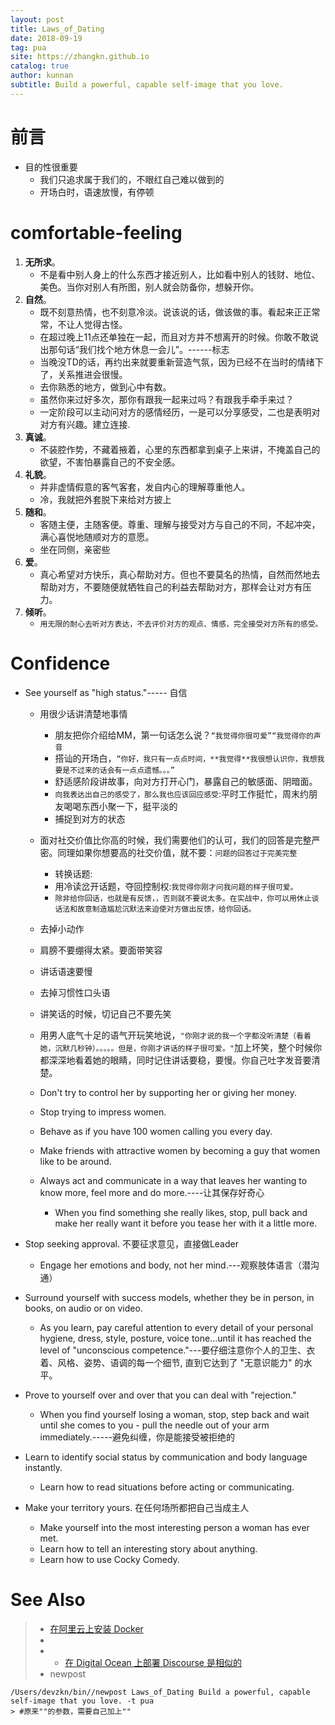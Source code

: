 ```yaml
---
layout: post
title: Laws_of_Dating
date: 2018-09-19
tag: pua
site: https://zhangkn.github.io
catalog: true
author: kunnan
subtitle: Build a powerful, capable self-image that you love.
---
```




# 前言



* 目的性很重要
  * 我们只追求属于我们的，不眼红自己难以做到的
  * 开场白时，语速放慢，有停顿

# **comfortable-feeling**



1. **无所求**。
   * 不是看中别人身上的什么东西才接近别人，比如看中别人的钱财、地位、美色。当你对别人有所图，别人就会防备你，想躲开你。
2. **自然**。
   * 既不刻意热情，也不刻意冷淡。说该说的话，做该做的事。看起来正正常常，不让人觉得古怪。
   * 在超过晚上11点还单独在一起，而且对方并不想离开的时候。你敢不敢说出那句话“我们找个地方休息一会儿”。------标志
   * 当晚没TD的话，再约出来就要重新营造气氛，因为已经不在当时的情绪下了，关系推进会很慢。
   * 去你熟悉的地方，做到心中有数。
   * 虽然你来过好多次，那你有跟我一起来过吗？有跟我手牵手来过？
   * 一定阶段可以主动问对方的感情经历，一是可以分享感受，二也是表明对对方有兴趣。建立连接.
3. **真诚**。
   * 不装腔作势，不藏着掖着，心里的东西都拿到桌子上来讲，不掩盖自己的欲望，不害怕暴露自己的不安全感。
4. **礼貌**。
   * 并非虚情假意的客气客套，发自内心的理解尊重他人。
   * 冷，我就把外套脱下来给对方披上
5. **随和**。
   * 客随主便，主随客便。尊重、理解与接受对方与自己的不同，不起冲突，满心喜悦地随顺对方的意愿。
   * 坐在同侧，亲密些
6. **爱**。
   * 真心希望对方快乐，真心帮助对方。但也不要莫名的热情，自然而然地去帮助对方，不要随便就牺牲自己的利益去帮助对方，那样会让对方有压力。
7. **倾听**。
   * `用无限的耐心去听对方表达，不去评价对方的观点、情感，完全接受对方所有的感受。`



#  Confidence

* See yourself as "high status."----- 自信
  * 用很少话讲清楚地事情
    * 朋友把你介绍给MM，第一句话怎么说？`“我觉得你很可爱”“我觉得你的声音`
    * 搭讪的开场白，`“你好，我只有一点点时间，**我觉得**我很想认识你，我想我要是不过来的话会有一点点遗憾。。。”`
    * 舒适感阶段讲故事，向对方打开心门，暴露自己的敏感面、阴暗面。
    * `向我表达出自己的感受了，那么我也应该回应感受`:平时工作挺忙，周末约朋友喝喝东西小聚一下，挺平淡的
    * 捕捉到对方的状态
  * 面对社交价值比你高的时候，我们需要他们的认可，我们的回答是完整严密。同理如果你想要高的社交价值，就不要：`问题的回答过于完美完整`
    * 转换话题: 
    * 用冷读岔开话题，夺回控制权:`我觉得你刚才问我问题的样子很可爱。`
    * `除非给你回话，也就是有反馈，，否则就不要说太多。在实战中，你可以用休止谈话法和故意制造尴尬沉默法来迫使对方做出反馈，给你回话。`
  * 去掉小动作
  * 肩膀不要绷得太紧。要面带笑容
  * 讲话语速要慢
  * 去掉习惯性口头语
  * 讲笑话的时候，切记自己不要先笑
  * 用男人底气十足的语气开玩笑地说，`"你刚才说的我一个字都没听清楚（看着她，沉默几秒钟）。。。。。但是，你刚才讲话的样子很可爱。"`加上坏笑，整个时候你都深深地看着她的眼睛，同时记住讲话要稳，要慢。你自己吐字发音要清楚。



  * Don't try to control her by supporting her or giving her money.
  * Stop trying to impress women.
  * Behave as if you have 100 women calling you every day.
  * Make friends with attractive women by becoming a guy that women like to be around.
  * Always act and communicate in a way that leaves her wanting to know more, feel more and do more.----让其保存好奇心
    * When you find something she really likes, stop, pull back and make her really want it before you tease her with it a little more.

* Stop seeking approval. 不要征求意见，直接做Leader

  * Engage her emotions and body, not her mind.---观察肢体语言（潜沟通）

* Surround yourself with success models, whether they be in person, in books, on audio or on video.

  * As you learn, pay careful attention to every detail of your personal hygiene, dress, style, posture, voice tone...until it has reached the level of "unconscious competence."---要仔细注意你个人的卫生、衣着、风格、姿势、语调的每一个细节, 直到它达到了 "无意识能力" 的水平。

* Prove to yourself over and over that you can deal with "rejection."

  * When you find yourself losing a woman, stop, step back and wait until she comes to you - pull the needle out of your arm immediately.-----避免纠缠，你是能接受被拒绝的

* Learn to identify social status by communication and body language instantly.

  * Learn how to read situations before acting or communicating.

* Make your territory yours.      在任何场所都把自己当成主人

  * Make yourself into the most interesting person a woman has ever met.
  * Learn how to tell an interesting story about anything.
  * Learn how to use Cocky Comedy.

# See Also 

>* [在阿里云上安装 Docker](https://meta.discoursecn.org/t/%E5%9C%A8%E9%98%BF%E9%87%8C%E4%BA%91%E4%B8%8A%E5%AE%89%E8%A3%85-Docker/27)
>  * 
>* * [在 Digital Ocean 上部署 Discourse 是相似的](https://meta.discoursecn.org/t/30-digital-ocean-discourse/26)
>* newpost 
>
```
/Users/devzkn/bin//newpost Laws_of_Dating Build a powerful, capable self-image that you love. -t pua
> #原来""的参数，需要自己加上""
```

